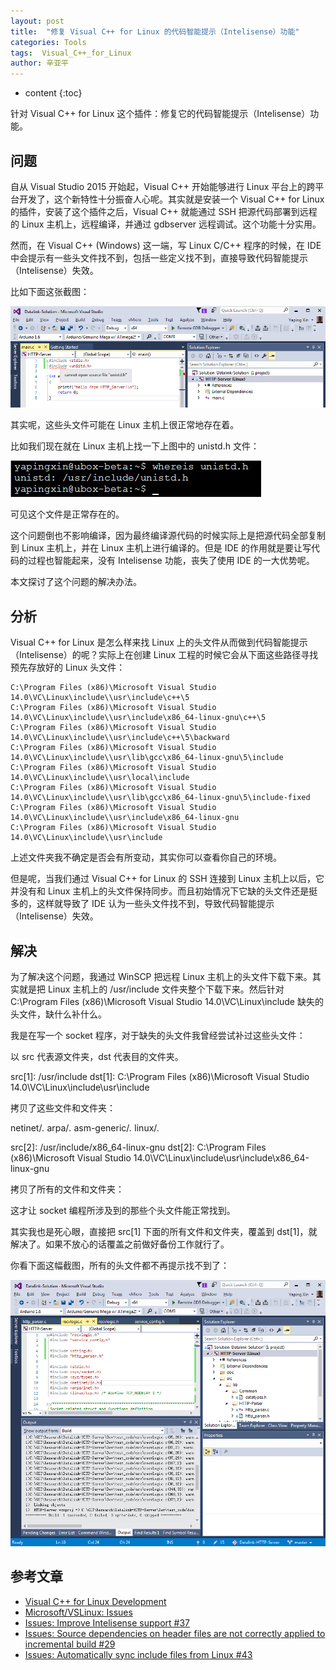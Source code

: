 ```yaml
---
layout: post
title:  "修复 Visual C++ for Linux 的代码智能提示（Intelisense）功能"
categories: Tools
tags:  Visual_C++_for_Linux
author: 辛亚平
---
```


* content
{:toc}

针对 Visual C++ for Linux 这个插件：修复它的代码智能提示（Intelisense）功能。



## 问题

自从 Visual Studio 2015 开始起，Visual C++ 开始能够进行 Linux 平台上的跨平台开发了，这个新特性十分振奋人心呢。其实就是安装一个 Visual C++ for Linux 的插件，安装了这个插件之后，Visual C++ 就能通过 SSH 把源代码部署到远程的 Linux 主机上，远程编译，并通过 gdbserver 远程调试。这个功能十分实用。

然而，在 Visual C++ (Windows) 这一端，写 Linux C/C++ 程序的时候，在 IDE 中会提示有一些头文件找不到，包括一些定义找不到，直接导致代码智能提示（Intelisense）失效。

比如下面这张截图：

![](/attachment/daily/2017/0111/Visual-Cpp-Linux-01.png)


其实呢，这些头文件可能在 Linux 主机上很正常地存在着。

比如我们现在就在 Linux 主机上找一下上图中的 unistd.h 文件：

![](/attachment/daily/2017/0111/Visual-Cpp-Linux-02.png)

可见这个文件是正常存在的。

这个问题倒也不影响编译，因为最终编译源代码的时候实际上是把源代码全部复制到 Linux 主机上，并在 Linux 主机上进行编译的。但是 IDE 的作用就是要让写代码的过程也智能起来，没有 Intelisense 功能，丧失了使用 IDE 的一大优势呢。

本文探讨了这个问题的解决办法。


## 分析

Visual C++ for Linux 是怎么样来找 Linux 上的头文件从而做到代码智能提示（Intelisense）的呢？实际上在创建 Linux 工程的时候它会从下面这些路径寻找预先存放好的 Linux 头文件：

```
C:\Program Files (x86)\Microsoft Visual Studio 14.0\VC\Linux\include\\usr\include\c++\5
C:\Program Files (x86)\Microsoft Visual Studio 14.0\VC\Linux\include\\usr\include\x86_64-linux-gnu\c++\5
C:\Program Files (x86)\Microsoft Visual Studio 14.0\VC\Linux\include\\usr\include\c++\5\backward
C:\Program Files (x86)\Microsoft Visual Studio 14.0\VC\Linux\include\\usr\lib\gcc\x86_64-linux-gnu\5\include
C:\Program Files (x86)\Microsoft Visual Studio 14.0\VC\Linux\include\\usr\local\include
C:\Program Files (x86)\Microsoft Visual Studio 14.0\VC\Linux\include\\usr\lib\gcc\x86_64-linux-gnu\5\include-fixed
C:\Program Files (x86)\Microsoft Visual Studio 14.0\VC\Linux\include\\usr\include\x86_64-linux-gnu
C:\Program Files (x86)\Microsoft Visual Studio 14.0\VC\Linux\include\\usr\include
```

上述文件夹我不确定是否会有所变动，其实你可以查看你自己的环境。

但是呢，当我们通过 Visual C++ for Linux 的 SSH 连接到 Linux 主机上以后，它并没有和 Linux 主机上的头文件保持同步。而且初始情况下它缺的头文件还是挺多的，这样就导致了 IDE 认为一些头文件找不到，导致代码智能提示（Intelisense）失效。


## 解决

为了解决这个问题，我通过 WinSCP 把远程 Linux 主机上的头文件下载下来。其实就是把 Linux 主机上的 /usr/include 文件夹整个下载下来。然后针对 C:\Program Files (x86)\Microsoft Visual Studio 14.0\VC\Linux\include 缺失的头文件，缺什么补什么。

我是在写一个 socket 程序，对于缺失的头文件我曾经尝试补过这些头文件：

以 src 代表源文件夹，dst 代表目的文件夹。

src[1]: /usr/include
dst[1]: C:\Program Files (x86)\Microsoft Visual Studio 14.0\VC\Linux\include\usr\include

拷贝了这些文件和文件夹：

netinet/*.*
arpa/*.*
asm-generic/*.*
linux/*.*

src[2]: /usr/include/x86_64-linux-gnu
dst[2]: C:\Program Files (x86)\Microsoft Visual Studio 14.0\VC\Linux\include\usr\include\x86_64-linux-gnu

拷贝了所有的文件和文件夹：

这才让 socket 编程所涉及到的那些个头文件能正常找到。

其实我也是死心眼，直接把 src[1] 下面的所有文件和文件夹，覆盖到 dst[1]，就解决了。如果不放心的话覆盖之前做好备份工作就行了。

你看下面这幅截图，所有的头文件都不再提示找不到了：

![](/attachment/daily/2017/0111/Visual-Cpp-Linux-03.png)


## 参考文章

- [Visual C++ for Linux Development](https://blogs.msdn.microsoft.com/vcblog/2016/03/30/visual-c-for-linux-development/#includes)
- [Microsoft/VSLinux: Issues](https://github.com/microsoft/vslinux/issues?page=2&q=is%3Aissue+is%3Aopen)
- [Issues: Improve Intelisense support #37](https://github.com/Microsoft/VSLinux/issues/37)
- [Issues: Source dependencies on header files are not correctly applied to incremental build #29](https://github.com/Microsoft/VSLinux/issues/29)
- [Issues: Automatically sync include files from Linux #43](https://github.com/Microsoft/VSLinux/issues/43)


